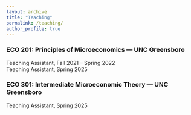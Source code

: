 ```yaml
---
layout: archive
title: "Teaching"
permalink: /teaching/
author_profile: true
---
```


### ECO 201: Principles of Microeconomics — UNC Greensboro  
Teaching Assistant, Fall 2021 – Spring 2022  
Teaching Assistant, Spring 2025 

### ECO 301: Intermediate Microeconomic Theory — UNC Greensboro  
Teaching Assistant, Spring 2025  

